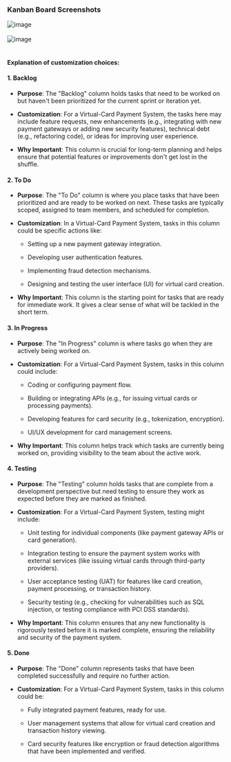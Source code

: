 ###  **Kanban Board Screenshots**
![image](https://github.com/user-attachments/assets/b41e1294-3fae-4055-a18d-4b3a1e0f292b) 
<br>
<br>
![image](https://github.com/user-attachments/assets/68c183ec-9487-4985-96e7-2da77b70d9ca)  
<br>
#### **Explanation of customization choices**:

#### 1\. **Backlog**

*   **Purpose**: The "Backlog" column holds tasks that need to be worked on but haven't been prioritized for the current sprint or iteration yet.
    
*   **Customization**: For a Virtual-Card Payment System, the tasks here may include feature requests, new enhancements (e.g., integrating with new payment gateways or adding new security features), technical debt (e.g., refactoring code), or ideas for improving user experience.
    
*   **Why Important**: This column is crucial for long-term planning and helps ensure that potential features or improvements don't get lost in the shuffle.
    

#### 2\. **To Do**

*   **Purpose**: The "To Do" column is where you place tasks that have been prioritized and are ready to be worked on next. These tasks are typically scoped, assigned to team members, and scheduled for completion.
    
*   **Customization**: In a Virtual-Card Payment System, tasks in this column could be specific actions like:
    
    *   Setting up a new payment gateway integration.
        
    *   Developing user authentication features.
        
    *   Implementing fraud detection mechanisms.
        
    *   Designing and testing the user interface (UI) for virtual card creation.
        
*   **Why Important**: This column is the starting point for tasks that are ready for immediate work. It gives a clear sense of what will be tackled in the short term.
    

#### 3\. **In Progress**

*   **Purpose**: The "In Progress" column is where tasks go when they are actively being worked on.
    
*   **Customization**: For a Virtual-Card Payment System, tasks in this column could include:
    
    *   Coding or configuring payment flow.
        
    *   Building or integrating APIs (e.g., for issuing virtual cards or processing payments).
        
    *   Developing features for card security (e.g., tokenization, encryption).
        
    *   UI/UX development for card management screens.
        
*   **Why Important**: This column helps track which tasks are currently being worked on, providing visibility to the team about the active work.
    

#### 4\. **Testing**

*   **Purpose**: The "Testing" column holds tasks that are complete from a development perspective but need testing to ensure they work as expected before they are marked as finished.
    
*   **Customization**: For a Virtual-Card Payment System, testing might include:
    
    *   Unit testing for individual components (like payment gateway APIs or card generation).
        
    *   Integration testing to ensure the payment system works with external services (like issuing virtual cards through third-party providers).
        
    *   User acceptance testing (UAT) for features like card creation, payment processing, or transaction history.
        
    *   Security testing (e.g., checking for vulnerabilities such as SQL injection, or testing compliance with PCI DSS standards).
        
*   **Why Important**: This column ensures that any new functionality is rigorously tested before it is marked complete, ensuring the reliability and security of the payment system.
    

#### 5\. **Done**

*   **Purpose**: The "Done" column represents tasks that have been completed successfully and require no further action.
    
*   **Customization**: For a Virtual-Card Payment System, tasks in this column could be:
    
    *   Fully integrated payment features, ready for use.
        
    *   User management systems that allow for virtual card creation and transaction history viewing.
        
    *   Card security features like encryption or fraud detection algorithms that have been implemented and verified.
